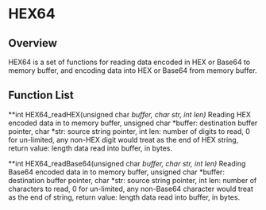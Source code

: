 # HEX64
## Overview
HEX64 is a set of functions for reading data encoded in HEX or Base64 to memory buffer, and encoding data into HEX or Base64 from memory buffer.
## Function List

**int HEX64_readHEX(unsigned char *buffer, char *str, int len)**
Reading HEX encoded data in to memory buffer,
unsigned char *buffer: destination buffer pointer,
char *str: source string pointer, 
int len: number of digits to read, 0 for un-limited, any non-HEX digit would treat as the end of HEX string,
return value: length data read into buffer, in bytes. 

**int HEX64_readBase64(unsigned char *buffer, char *str, int len)**
Reading Base64 encoded data in to memory buffer,
unsigned char *buffer: destination buffer pointer,
char *str: source string pointer, 
int len: number of characters to read, 0 for un-limited, any non-Base64 character would treat as the end of string,
return value: length data read into buffer, in bytes. 
